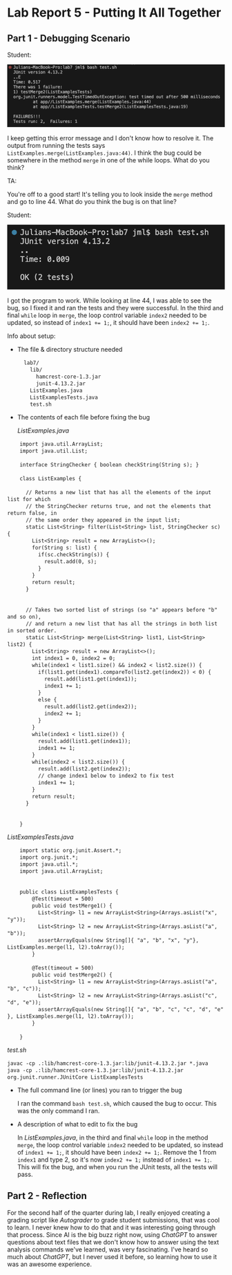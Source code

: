 # Lab Report 5 - Putting It All Together 

## Part 1 - Debugging Scenario

Student:

![bug symptom](bug%20symptom.png)

I keep getting this error message and I don't know how to resolve it. 
The output from running the tests says `ListExamples.merge(ListExamples.java:44)`.
I think the bug could be somewhere in the method `merge` in one 
of the while loops. What do you think? 

TA: 

You're off to a good start! It's telling you to look inside the `merge` method 
and go to line 44. What do you think the bug is on that line?  


Student:

![bug fixed - tests pass](bug%20fixed%20-%20tests%20pass.png)

I got the program to work. While looking at line 44, I was able to see the bug,
so I fixed it and ran the tests and they were successful. In the third and final 
`while` loop in `merge`, the loop control variable `index2` needed to be updated, 
so instead of `index1 += 1;`, it should have been `index2 += 1;`. 

Info about setup: 

- The file & directory structure needed

  ```
    lab7/
      lib/
        hamcrest-core-1.3.jar
        junit-4.13.2.jar
      ListExamples.java
      ListExamplesTests.java
      test.sh
  ```

- The contents of each file before fixing the bug

  *ListExamples.java*

```
    import java.util.ArrayList;
    import java.util.List;

    interface StringChecker { boolean checkString(String s); }

    class ListExamples {

      // Returns a new list that has all the elements of the input list for which
      // the StringChecker returns true, and not the elements that return false, in
      // the same order they appeared in the input list;
      static List<String> filter(List<String> list, StringChecker sc) {
        List<String> result = new ArrayList<>();
        for(String s: list) {
          if(sc.checkString(s)) {
            result.add(0, s);
          }
        }
        return result;
      }
    
    
      // Takes two sorted list of strings (so "a" appears before "b" and so on),
      // and return a new list that has all the strings in both list in sorted order.
      static List<String> merge(List<String> list1, List<String> list2) {
        List<String> result = new ArrayList<>();
        int index1 = 0, index2 = 0;
        while(index1 < list1.size() && index2 < list2.size()) {
          if(list1.get(index1).compareTo(list2.get(index2)) < 0) {
            result.add(list1.get(index1));
            index1 += 1;
          }
          else {
            result.add(list2.get(index2));
            index2 += 1;
          }
        }
        while(index1 < list1.size()) {
          result.add(list1.get(index1));
          index1 += 1;
        }
        while(index2 < list2.size()) {
          result.add(list2.get(index2));
          // change index1 below to index2 to fix test
          index1 += 1;
        }
        return result;
      }
    

    }

```


  *ListExamplesTests.java*

```
    import static org.junit.Assert.*;
    import org.junit.*;
    import java.util.*;
    import java.util.ArrayList;
      
      
    public class ListExamplesTests {
        @Test(timeout = 500)
        public void testMerge1() {
          List<String> l1 = new ArrayList<String>(Arrays.asList("x", "y"));
          List<String> l2 = new ArrayList<String>(Arrays.asList("a", "b"));
          assertArrayEquals(new String[]{ "a", "b", "x", "y"}, ListExamples.merge(l1, l2).toArray());
        }
      	
        @Test(timeout = 500)
        public void testMerge2() {
          List<String> l1 = new ArrayList<String>(Arrays.asList("a", "b", "c"));
          List<String> l2 = new ArrayList<String>(Arrays.asList("c", "d", "e"));
          assertArrayEquals(new String[]{ "a", "b", "c", "c", "d", "e" }, ListExamples.merge(l1, l2).toArray());
        }
      
    }

```


  *test.sh*

    javac -cp .:lib/hamcrest-core-1.3.jar:lib/junit-4.13.2.jar *.java
    java -cp .:lib/hamcrest-core-1.3.jar:lib/junit-4.13.2.jar org.junit.runner.JUnitCore ListExamplesTests
 

- The full command line (or lines) you ran to trigger the bug

  I ran the command `bash test.sh`, which caused the bug to occur.
  This was the only command I ran. 

- A description of what to edit to fix the bug

  In *ListExamples.java*, in the third and final `while` loop in the method `merge`,
  the loop control variable `index2` needed to be updated, so instead of `index1 += 1;`,
  it should have been `index2 += 1;`. Remove the 1 from `index1` and type 2, so it's now
  `index2 += 1;` instead of `index1 += 1;`. This will fix the bug, and when you run the
  JUnit tests, all the tests will pass. 


## Part 2 - Reflection

For the second half of the quarter during lab, I really enjoyed creating a grading script 
like *Autograder* to grade student submissions, that was cool to learn. I never knew how to do 
that and it was interesting going through that process. Since AI is the big buzz right now, 
using *ChatGPT* to answer questions about text files that we don't know how to answer using 
the text analysis commands we've learned, was very fascinating. I've heard so much about 
*ChatGPT*, but I never used it before, so learning how to use it was an awesome experience. 



